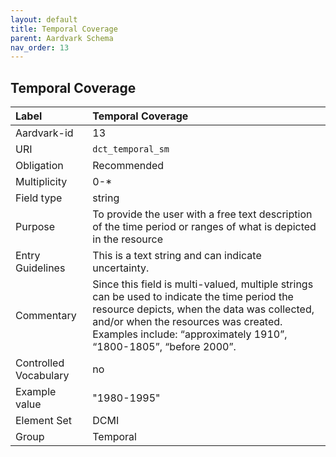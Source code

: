 ```yaml
---
layout: default
title: Temporal Coverage
parent: Aardvark Schema
nav_order: 13
---
```


## Temporal Coverage

| Label                 | Temporal Coverage                                                                                                                                                                                                                                        |
|:----------------------|:---------------------------------------------------------------------------------------------------------------------------------------------------------------------------------------------------------------------------------------------------------|
| Aardvark-id           | 13                                                                                                                                                                                                                                                       |
| URI                   | `dct_temporal_sm`                                                                                                                                                                                                                                        |
| Obligation            | Recommended                                                                                                                                                                                                                                              |
| Multiplicity          | 0-*                                                                                                                                                                                                                                                      |
| Field type            | string                                                                                                                                                                                                                                                   |
| Purpose               | To provide the user with a free text description of the time period or ranges of what is depicted in the resource                                                                                                                                        |
| Entry Guidelines      | This is a text string and can indicate uncertainty.                                                                                                                                                                                                      |
| Commentary            | Since this field is multi-valued, multiple strings can be used to indicate the time period the resource depicts, when the data was collected, and/or when the resources was created. Examples include: “approximately 1910”, “1800-1805”, “before 2000”. |
| Controlled Vocabulary | no                                                                                                                                                                                                                                                       |
| Example value         | "1980-1995"                                                                                                                                                                                                                                              |
| Element Set           | DCMI                                                                                                                                                                                                                                                     |
| Group                 | Temporal  

